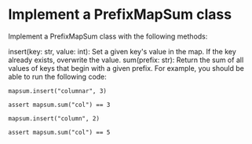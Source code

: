 # Implement a PrefixMapSum class

Implement a PrefixMapSum class with the following methods:

insert(key: str, value: int): Set a given key's value in the map. If the key already exists, overwrite the value.
sum(prefix: str): Return the sum of all values of keys that begin with a given prefix.
For example, you should be able to run the following code:

`mapsum.insert("columnar", 3)`

`assert mapsum.sum("col") == 3`

`mapsum.insert("column", 2)`

`assert mapsum.sum("col") == 5`
